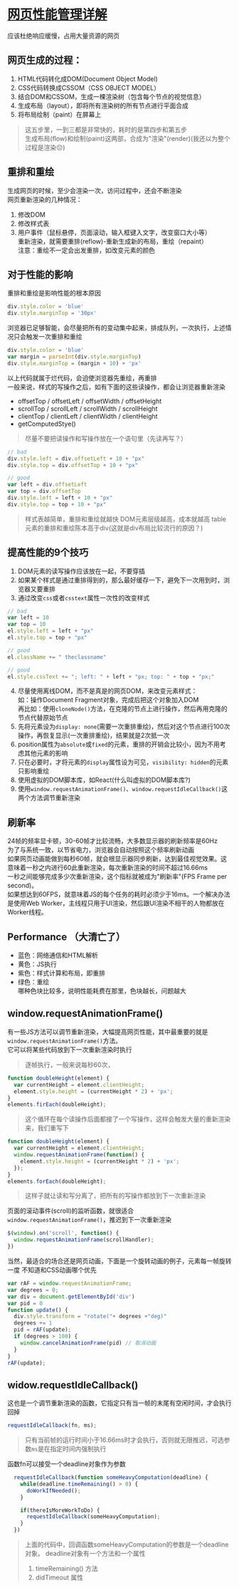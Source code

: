# [网页性能管理详解](http://www.ruanyifeng.com/blog/2015/09/web-page-performance-in-depth.html)
应该杜绝响应缓慢，占用大量资源的网页  

## 网页生成的过程：  
1. HTML代码转化成DOM(Document Object Model)
2. CSS代码转换成CSSOM（CSS OBJECT MODEL）  
3. 结合DOM和CSSOM，生成一棵渲染树（包含每个节点的视觉信息）  
4. 生成布局（layout），即将所有渲染树的所有节点进行平面合成  
5. 将布局绘制（paint）在屏幕上  
> 这五步里，一到三都是非常快的，耗时的是第四步和第五步  
> 生成布局(flow)和绘制(paint)这两部，合成为"渲染"(render)(我还以为整个过程是渲染😔)  

## 重排和重绘
生成网页的时候，至少会渲染一次，访问过程中，还会不断渲染  
网页重新渲染的几种情况：  
1. 修改DOM  
2. 修改样式表  
3. 用户事件（鼠标悬停，页面滚动，输入框键入文字，改变窗口大小等）  
重新渲染，就需要重排(reflow)-重新生成新的布局，重绘（repaint）  
注意：重绘不一定会出发重排，如改变元素的颜色

## 对于性能的影响
重排和重绘是影响性能的根本原因  
```js
div.style.color = 'blue'
div.style.marginTop = '30px'
```
浏览器已足够智能，会尽量把所有的变动集中起来，排成队列，一次执行，上述情况只会触发一次重排和重绘
```js
div.style.color = 'blue'
var margin = parseInt(div.style.marginTop)
div.style.marginTop = (margin + 10) + 'px'
```
以上代码就属于烂代码，会迫使浏览器先重绘，再重排  
一般来说，样式的写操作之后，如有下面的这些读操作，都会让浏览器重新渲染  
- offsetTop / offsetLeft / offsetWidth / offsetHeight  
- scrollTop / scrollLeft / scrollWidth / scrollHeight  
- clientTop / clientLeft / clientWidth / clientHeight  
- getComputedStye()  
> 尽量不要把读操作和写操作放在一个语句里（先读再写？）
```js
// bad
div.style.left = div.offsetLeft + 10 + "px"
div.style.top = div.offsetTop + 10 + "px"

// good
var left = div.offsetLeft
var top = div.offsetTop
div.style.left = left + 10 + "px"
div.style.top = top + 10 + "px"
```
> 样式表越简单，重排和重绘就越快
> DOM元素层级越高，成本就越高
> table 元素的重排和重绘陈本高于div(这就是div布局比较流行的原因？)

## 提高性能的9个技巧
1. DOM元素的读写操作应该放在一起，不要穿插  
2. 如果某个样式是通过重排得到的，那么最好缓存一下，避免下一次用到时，浏览器又要重排  
3. 通过改变`css`或者`csstext`属性一次性的改变样式
```js
// bad
var left = 10
var top = 10
el.style.left = left + "px"
el.style.top = top + "px"

// good
el.className += " theclassname"

// good
el.style.cssText += "; left: " + left + "px; top: " + top + "px;"
```
4. 尽量使用离线DOM，而不是真是的网页DOM，来改变元素样式：  
如：操作Document Fragment对象，完成后把这个对象加入DOM  
再比如：使用`cloneNode()`方法，在克隆的节点上进行操作，然后再用克隆的节点代替原始节点  
5. 先将元素设为`display:
   none`(需要一次重排重绘)，然后对这个节点进行100次操作，再恢复显示(一次重排重绘)，结果就是2次抵一次  
6. position属性为`absolute`或`fixed`的元素，重排的开销会比较小，因为不用考虑其他元素的影响  
7. 只在必要时，才将元素的`display`属性设为可见，`visibility:
   hidden`的元素只影响重绘  
8. 使用虚拟的DOM脚本库，如React(什么叫虚拟的DOM脚本库?)
9. 使用`window.requestAnimationFrame()`、`window.requestIdleCallback()`这两个方法调节重新渲染

## 刷新率
24帧的频率显卡顿，30-60帧才比较流畅，大多数显示器的刷新频率是60Hz  
为了与系统一致，以节省电力，浏览器会自动按照这个频率刷新动画  
如果网页动画能做到每秒60帧，就会根显示器同步刷新，达到最佳视觉效果。这意味着一秒之内进行60此重新渲染，每次重新渲染的时间不超过16.66ms  
一秒之间能够完成多少次重新渲染，这个指标就被成为"刷新率"(FPS Frame per second)。  
如果想达到60FPS，就意味着JS的每个任务的耗时必须少于16ms。一个解决办法是使用Web Worker，主线程只用于UI渲染，然后跟UI渲染不相干的人物都放在Worker线程。

## Performance （大清亡了）
- 蓝色：网络通信和HTML解析  
- 黄色：JS执行  
- 紫色：样式计算和布局，即重排  
- 绿色：重绘  
哪种色块比较多，说明性能耗费在那里，色块越长，问题越大  

## window.requestAnimationFrame()
有一些JS方法可以调节重新渲染，大幅提高网页性能，其中最重要的就是`window.requestAnimationFrame()`方法。  
它可以将某些代码放到下一次重新渲染时执行  
> 逐帧执行，一般来说每秒60次，

```js
function doubleHeight(element) {
  var currentHeight = element.clientHeight;
  element.style.height = (currentHeight * 2) + 'px';
}
elements.firEach(doubleHeight);
```
> 这个循环在每个读操作后面都接了一个写操作，这样会触发大量的重新渲染  
来，我们重写下
```js
function doubleHeight(element) {
  var currentHeight = element.clientHeight;
  window.requestAnimationFrame(function() {
    element.style.height = (currentHeight * 2) + 'px';
  });
}
elements.forEach(doubleHeight);
```
> 这样子就让读和写分离了，把所有的写操作都放到下一次重新渲染  

页面的滚动事件(scroll)的监听函数，就很适合`window.requestAnimationFrame()`，推迟到下一次重新渲染
```js
$(window).on('scroll', function() {
  window.requestAnimationFrame(scrollHandler);
})
```
当然，最适合的场合还是网页动画，下面是一个旋转动画的例子，元素每一帧旋转一度
不知道和CSS动画哪个优先
```js
var rAF = window.requestAnimationFrame;
var degrees = 0;
var div = document.getElementById('div')
var pid = 0
function update() {
  div.style.transform = "rotate("+ degrees +"deg)"
  degrees += 1
  pid = rAF(update);
  if (degrees > 100) {
    window.cancelAnimationFrame(pid) // 取消动画
  }
}
rAF(update);
```

## widow.requestIdleCallback()
这也是一个调节重新渲染的函数，它指定只有当一帧的末尾有空闲时间，才会执行回掉
```js
requestIdleCallback(fn, ms);
```
> 只有当前帧的运行时间小于16.66ms时才会执行，否则就无限推迟，可选参数`ms`是在指定时间内强制执行  

函数fn可以接受一个deadline对象作为参数
```js
  requestIdleCallback(function someHeavyComputation(deadline) {
    while(deadline.timeRemaining() > 0) {
      doWorkIfNeeded();
    }

    if(thereIsMoreWorkToDo) {
      requestIdleCallback(someHeavyComputation);
    }
  })
```
> 上面的代码中，回调函数someHeavyComputation的参数是一个deadline对象。
> deadline对象有一个方法和一个属性
> 1. timeRemaining() 方法
> 2. didTimeout 属性
